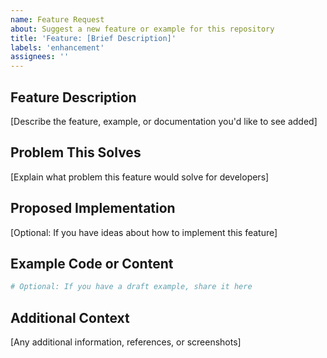 ```yaml
---
name: Feature Request
about: Suggest a new feature or example for this repository
title: 'Feature: [Brief Description]'
labels: 'enhancement'
assignees: ''
---
```


## Feature Description

[Describe the feature, example, or documentation you'd like to see added]

## Problem This Solves

[Explain what problem this feature would solve for developers]

## Proposed Implementation

[Optional: If you have ideas about how to implement this feature]

## Example Code or Content

```python
# Optional: If you have a draft example, share it here
```

## Additional Context

[Any additional information, references, or screenshots]